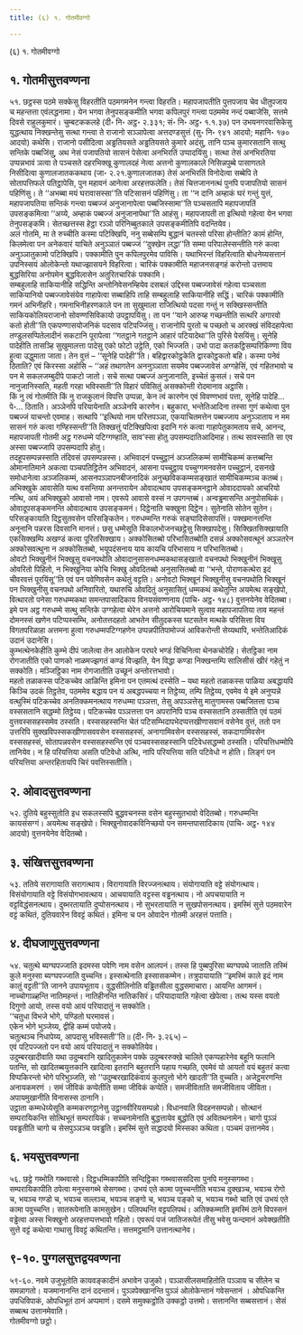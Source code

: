 ```yaml
---
title: (६) १. गोतमीवग्गो

---
```

(६) १. गोतमीवग्गो  


## १. गोतमीसुत्तवण्णना

५१. छट्ठस्स पठमे सक्केसु विहरतीति पठमगमनेन गन्त्वा विहरति। महापजापतीति पुत्तपजाय चेव धीतुपजाय च महन्तत्ता एवंलद्धनामा। येन भगवा तेनुपसङ्कमीति भगवा कपिलपुरं गन्त्वा पठममेव नन्दं पब्बाजेसि, सत्तमे दिवसे राहुलकुमारं। चुम्बटककलहे (दी॰ नि॰ अट्ठ॰ २.३३१; सं॰ नि॰ अट्ठ॰ १.१.३७) पन उभयनगरवासिकेसु युद्धत्थाय निक्खन्तेसु सत्था गन्त्वा ते राजानो सञ्ञापेत्वा अत्तदण्डसुत्तं (सु॰ नि॰ ९४१ आदयो; महानि॰ १७० आदयो) कथेसि। राजानो पसीदित्वा अड्ढतियसते अड्ढतियसते कुमारे अदंसु, तानि पञ्च कुमारसतानि सत्थु सन्तिके पब्बजिंसु, अथ नेसं पजापतियो सासनं पेसेत्वा अनभिरतिं उप्पादयिंसु। सत्था तेसं अनभिरतिया उप्पन्नभावं ञत्वा ते पञ्चसते दहरभिक्खू कुणालदहं नेत्वा अत्तनो कुणालकाले निसिन्नपुब्बे पासाणतले निसीदित्वा कुणालजातककथाय (जा॰ २.२१.कुणालजातक) तेसं अनभिरतिं विनोदेत्वा सब्बेपि ते सोतापत्तिफले पतिट्ठापेसि, पुन महावनं आनेत्वा अरहत्तफलेति। तेसं चित्तजाननत्थं पुनपि पजापतियो सासनं पहिणिंसु। ते ‘‘अभब्बा मयं घरावासस्सा’’ति पटिसासनं पहिणिंसु। ता ‘‘न दानि अम्हाकं घरं गन्तुं युत्तं, महापजापतिया सन्तिकं गन्त्वा पब्बज्जं अनुजानापेत्वा पब्बजिस्सामा’’ति पञ्चसतापि महापजापतिं उपसङ्कमित्वा ‘‘अय्ये, अम्हाकं पब्बज्जं अनुजानापेथा’’ति आहंसु। महापजापती ता इत्थियो गहेत्वा येन भगवा तेनुपसङ्कमि। सेतच्छत्तस्स हेट्ठा रञ्ञो परिनिब्बुतकाले उपसङ्कमीतिपि वदन्तियेव।  
अलं गोतमि, मा ते रुच्चीति कस्मा पटिक्खिपि, ननु सब्बेसम्पि बुद्धानं चतस्सो परिसा होन्तीति? कामं होन्ति, किलमेत्वा पन अनेकवारं याचिते अनुञ्ञातं पब्बज्जं ‘‘दुक्खेन लद्धा’’ति सम्मा परिपालेस्सन्तीति गरुं कत्वा अनुञ्ञातुकामो पटिक्खिपि। पक्कामीति पुन कपिलपुरमेव पाविसि। यथाभिरन्तं विहरित्वाति बोधनेय्यसत्तानं उपनिस्सयं ओलोकेन्तो यथाज्झासयने विहरित्वा। चारिकं पक्कामीति महाजनसङ्गहं करोन्तो उत्तमाय बुद्धसिरिया अनोपमेन बुद्धविलासेन अतुरितचारिकं पक्कामि।  
सम्बहुलाहि साकियानीहि सद्धिन्ति अन्तोनिवेसनम्हियेव दसबलं उद्दिस्स पब्बज्जावेसं गहेत्वा पञ्चसता साकियानियो पब्बज्जावेसंयेव गाहापेत्वा सब्बाहिपि ताहि सम्बहुलाहि साकियानीहि सद्धिं। चारिकं पक्कामीति गमनं अभिनीहरि। गमनाभिनीहरणकाले पन ता सुखुमाला राजित्थियो पदसा गन्तुं न सक्खिस्सन्तीति साकियकोलियराजानो सोवण्णसिविकायो उपट्ठापयिंसु। ता पन ‘‘याने आरुय्ह गच्छन्तीति सत्थरि अगारवो कतो होती’’ति एकपण्णासयोजनिकं पदसाव पटिपज्जिंसु। राजानोपि पुरतो च पच्छतो च आरक्खं संविदहापेत्वा तण्डुलसप्पितेलादीनं सकटानि पूरापेत्वा ‘‘गतट्ठाने गतट्ठाने आहारं पटियादेथा’’ति पुरिसे पेसयिंसु। सूनेहि पादेहीति तासञ्हि सुखुमालत्ता पादेसु एको फोटो उट्ठेति, एको भिज्जति। उभो पादा कतकट्ठिसम्परिकिण्णा विय हुत्वा उद्धुमाता जाता। तेन वुत्तं – ‘‘सूनेहि पादेही’’ति। बहिद्वारकोट्ठकेति द्वारकोट्ठकतो बहि। कस्मा पनेवं ठिताति? एवं किरस्सा अहोसि – ‘‘अहं तथागतेन अननुञ्ञाता सयमेव पब्बज्जावेसं अग्गहेसिं, एवं गहितभावो च पन मे सकलजम्बुदीपे पाकटो जातो। सचे सत्था पब्बज्जं अनुजानाति, इच्चेतं कुसलं। सचे पन नानुजानिस्सति, महती गरहा भविस्सती’’ति विहारं पविसितुं असक्कोन्ती रोदमानाव अट्ठासि।  
किं नु त्वं गोतमीति किं नु राजकुलानं विपत्ति उप्पन्ना, केन त्वं कारणेन एवं विवण्णभावं पत्ता, सूनेहि पादेहि…पे॰… ठिताति। अञ्ञेनपि परियायेनाति अञ्ञेनपि कारणेन। बहुकारा, भन्तेतिआदिना तस्सा गुणं कथेत्वा पुन पब्बज्जं याचन्तो एवमाह। सत्थापि ‘‘इत्थियो नाम परित्तपञ्ञा, एकयाचितमत्तेन पब्बज्जाय अनुञ्ञाताय न मम सासनं गरुं कत्वा गण्हिस्सन्ती’’ति तिक्खत्तुं पटिक्खिपित्वा इदानि गरुं कत्वा गाहापेतुकामताय सचे, आनन्द, महापजापती गोतमी अट्ठ गरुधम्मे पटिग्गण्हाति, साव’स्सा होतु उपसम्पदातिआदिमाह। तत्थ सावस्साति सा एव अस्सा पब्बज्जापि उपसम्पदापि होतु।  
तदहूपसम्पन्नस्साति तंदिवसं उपसम्पन्नस्स। अभिवादनं पच्चुट्ठानं अञ्जलिकम्मं सामीचिकम्मं कत्तब्बन्ति ओमानातिमाने अकत्वा पञ्चपतिट्ठितेन अभिवादनं, आसना पच्चुट्ठाय पच्चुग्गमनवसेन पच्चुट्ठानं, दसनखे समोधानेत्वा अञ्जलिकम्मं, आसनपञ्ञापनबीजनादिकं अनुच्छविककम्मसङ्खातं सामीचिकम्मञ्च कतब्बं। अभिक्खुके आवासेति यत्थ वसन्तिया अनन्तरायेन ओवादत्थाय उपसङ्कमनट्ठाने ओवाददायको आचरियो नत्थि, अयं अभिक्खुको आवासो नाम। एवरूपे आवासे वस्सं न उपगन्तब्बं। अन्वड्ढमासन्ति अनुपोसथिकं। ओवादूपसङ्कमनन्ति ओवादत्थाय उपसङ्कमनं। दिट्ठेनाति चक्खुना दिट्ठेन। सुतेनाति सोतेन सुतेन। परिसङ्कायाति दिट्ठसुतवसेन परिसङ्कितेन। गरुधम्मन्ति गरुकं सङ्घादिसेसापत्तिं। पक्खमानत्तन्ति अनूनानि पन्नरस दिवसानि मानत्तं। छसु धम्मेसूति विकालभोजनच्छट्ठेसु सिक्खापदेसु। सिक्खितसिक्खायाति एकसिक्खम्पि अखण्डं कत्वा पूरितसिक्खाय। अक्कोसितब्बो परिभासितब्बोति दसन्नं अक्कोसवत्थूनं अञ्ञतरेन अक्कोसवत्थुना न अक्कोसितब्बो, भयूपदंसनाय याय कायचि परिभासाय न परिभासितब्बो।  
ओवटो भिक्खुनीनं भिक्खूसु वचनपथोति ओवादानुसासनधम्मकथासङ्खातो वचनपथो भिक्खुनीनं भिक्खूसु ओवरितो पिहितो, न भिक्खुनिया कोचि भिक्खु ओवदितब्बो अनुसासितब्बो वा ‘‘भन्ते, पोराणकत्थेरा इदं चीवरवत्तं पूरयिंसू’’ति एवं पन पवेणिवसेन कथेतुं वट्टति। अनोवटो भिक्खूनं भिक्खुनीसु वचनपथोति भिक्खूनं पन भिक्खुनीसु वचनपथो अनिवारितो, यथारुचि ओवदितुं अनुसासितुं धम्मकथं कथेतुन्ति अयमेत्थ सङ्खेपो, वित्थारतो पनेसा गरुधम्मकथा समन्तपासादिकाय विनयसंवण्णनाय (पाचि॰ अट्ठ॰ १४८) वुत्तनयेनेव वेदितब्बा।  
इमे पन अट्ठ गरुधम्मे सत्थु सन्तिके उग्गहेत्वा थेरेन अत्तनो आरोचियमाने सुत्वाव महापजापतिया ताव महन्तं दोमनस्सं खणेन पटिप्पस्सम्भि, अनोतत्तदहतो आभतेन सीतुदकस्स घटसतेन मत्थके परिसित्ता विय विगतपरिळाहा अत्तमना हुत्वा गरुधम्मपटिग्गहणेन उप्पन्नपीतिपामोज्जं आविकरोन्ती सेय्यथापि, भन्तेतिआदिकं उदानं उदानेसि।  
कुम्भत्थेनकेहीति कुम्भे दीपं जालेत्वा तेन आलोकेन परघरे भण्डं विचिनित्वा थेनकचोरेहि। सेतट्ठिका नाम रोगजातीति एको पाणको नाळमज्झगतं कण्डं विज्झति, येन विद्धा कण्डा निक्खन्तम्पि सालिसीसं खीरं गहेतुं न सक्कोति। मञ्जिट्ठिका नाम रोगजातीति उच्छूनं अन्तोरत्तभावो।  
महतो तळाकस्स पटिकच्चेव आळिन्ति इमिना पन एतमत्थं दस्सेति – यथा महतो तळाकस्स पाळिया अबद्धायपि किञ्चि उदकं तिट्ठतेव, पठममेव बद्धाय पन यं अबद्धपच्चया न तिट्ठेय्य, तम्पि तिट्ठेय्य, एवमेव ये इमे अनुप्पन्ने वत्थुस्मिं पटिकच्चेव अनतिक्कमनत्थाय गरुधम्मा पञ्ञत्ता, तेसु अपञ्ञत्तेसु मातुगामस्स पब्बजितत्ता पञ्च वस्ससतानि सद्धम्मो तिट्ठेय्य। पटिकच्चेव पञ्ञत्तत्ता पन अपरानिपि पञ्च वस्ससतानि ठस्सतीति एवं पठमं वुत्तवस्ससहस्समेव ठस्सति। वस्ससहस्सन्ति चेतं पटिसम्भिदापभेदप्पत्तखीणासवानं वसेनेव वुत्तं, ततो पन उत्तरिपि सुक्खविपस्सकखीणासववसेन वस्ससहस्सं, अनागामिवसेन वस्ससहस्सं, सकदागामिवसेन वस्ससहस्सं, सोतापन्नवसेन वस्ससहस्सन्ति एवं पञ्चवस्ससहस्सानि पटिवेधसद्धम्मो ठस्सति। परियत्तिधम्मोपि तानियेव। न हि परियत्तिया असति पटिवेधो अत्थि, नापि परियत्तिया सति पटिवेधो न होति। लिङ्गं पन परियत्तिया अन्तरहितायपि चिरं पवत्तिस्सतीति।  


## २. ओवादसुत्तवण्णना

५२. दुतिये बहुस्सुतोति इध सकलस्सपि बुद्धवचनस्स वसेन बहुस्सुतभावो वेदितब्बो। गरुधम्मन्ति कायसंसग्गं। अयमेत्थ सङ्खेपो। भिक्खुनोवादकविनिच्छयो पन समन्तपासादिकाय (पाचि॰ अट्ठ॰ १४४ आदयो) वुत्तनयेनेव वेदितब्बो।  


## ३. संखित्तसुत्तवण्णना

५३. ततिये सरागायाति सरागत्थाय। विरागायाति विरज्जनत्थाय। संयोगायाति वट्टे संयोगत्थाय। विसंयोगायाति वट्टे विसंयोगभावत्थाय। आचयायाति वट्टस्स वड्ढनत्थाय। नो अपचयायाति न वट्टविद्धंसनत्थाय। दुब्भरतायाति दुप्पोसनत्थाय। नो सुभरतायाति न सुखपोसनत्थाय। इमस्मिं सुत्ते पठमवारेन वट्टं कथितं, दुतियवारेन विवट्टं कथितं। इमिना च पन ओवादेन गोतमी अरहत्तं पत्ताति।  


## ४. दीघजाणुसुत्तवण्णना

५४. चतुत्थे ब्यग्घपज्जाति इदमस्स पवेणि नाम वसेन आलपनं। तस्स हि पुब्बपुरिसा ब्यग्घपथे जाताति तस्मिं कुले मनुस्सा ब्यग्घपज्जाति वुच्चन्ति। इस्सत्थेनाति इस्सासकम्मेन। तत्रुपायायाति ‘‘इमस्मिं काले इदं नाम कातुं वट्टती’’ति जानने उपायभूताय। वुद्धसीलिनोति वड्ढितसीला वुद्धसमाचारा। आयन्ति आगमनं। नाच्चोगाळ्हन्ति नातिमहन्तं। नातिहीनन्ति नातिकसिरं। परियादायाति गहेत्वा खेपेत्वा। तत्थ यस्स वयतो दिगुणो आयो, तस्स वयो आयं परियादातुं न सक्कोति।  
‘‘चतुधा विभजे भोगे, पण्डितो घरमावसं।  
एकेन भोगे भुञ्जेय्य, द्वीहि कम्मं पयोजये।  
चतुत्थञ्च निधापेय्य, आपदासु भविस्सती’’ति॥ (दी॰ नि॰ ३.२६५) –  
एवं पटिपज्जतो पन वयो आयं परियादातुं न सक्कोतियेव।  
उदुम्बरखादीवाति यथा उदुम्बरानि खादितुकामेन पक्के उदुम्बररुक्खे चालिते एकप्पहारेनेव बहूनि फलानि पतन्ति, सो खादितब्बयुत्तकानि खादित्वा इतरानि बहुतरानि पहाय गच्छति, एवमेवं यो आयतो वयं बहुतरं कत्वा विप्पकिरन्तो भोगे परिभुञ्जति, सो ‘‘उदुम्बरखादिकंवायं कुलपुत्तो भोगे खादती’’ति वुच्चति। अजेट्ठमरणन्ति अनायकमरणं । समं जीविकं कप्पेतीति सम्मा जीविकं कप्पेति। समजीविताति समजीविताय जीविता। अपायमुखानीति विनासस्स ठानानि।  
उट्ठाता कम्मधेय्येसूति कम्मकरणट्ठानेसु उट्ठानवीरियसम्पन्नो। विधानवाति विदहनसम्पन्नो। सोत्थानं सम्परायिकन्ति सोत्थिभूतं सम्परायिकं। सच्चनामेनाति बुद्धत्तायेव बुद्धोति एवं अवितथनामेन। चागो पुञ्ञं पवड्ढतीति चागो च सेसपुञ्ञञ्च पवड्ढति। इमस्मिं सुत्ते सद्धादयो मिस्सका कथिता। पञ्चमं उत्तानमेव।  


## ६. भयसुत्तवण्णना

५६. छट्ठे गब्भोति गब्भवासो। दिट्ठधम्मिकापीति सन्दिट्ठिका गब्भवाससदिसा पुनपि मनुस्सगब्भा। सम्परायिकापीति ठपेत्वा मनुस्सगब्भे सेसगब्भा। उभयं एते कामा पवुच्चन्तीति भयञ्च दुक्खञ्च, भयञ्च रोगो च, भयञ्च गण्डो च, भयञ्च सल्लञ्च, भयञ्च सङ्गो च, भयञ्च पङ्को च, भयञ्च गब्भो चाति एवं उभयं एते कामा पवुच्चन्ति। सातरूपेनाति कामसुखेन। पलिपथन्ति वट्टपलिपथं। अतिक्कम्माति इमस्मिं ठाने विपस्सनं वड्ढेत्वा अस्स भिक्खुनो अरहत्तप्पत्तभावो गहितो। एवरूपं पजं जातिजरूपेतं तीसु भवेसु फन्दमानं अवेक्खतीति सुत्ते वट्टं कथेत्वा गाथासु विवट्टं कथितन्ति। सत्तमट्ठमानि उत्तानत्थानेव।  


## ९-१०. पुग्गलसुत्तद्वयवण्णना

५९-६०. नवमे उजुभूतोति कायवङ्कादीनं अभावेन उजुको। पञ्ञासीलसमाहितोति पञ्ञाय च सीलेन च समन्नागतो। यजमानानन्ति दानं ददन्तानं। पुञ्ञपेक्खानन्ति पुञ्ञं ओलोकेन्तानं गवेसन्तानं । ओपधिकन्ति उपधिविपाकं, ओपधिभूतं ठानं अप्पमाणं। दसमे समुक्कट्ठोति उक्कट्ठो उत्तमो। सत्तानन्ति सब्बसत्तानं। सेसं सब्बत्थ उत्तानमेवाति।  
गोतमीवग्गो छट्ठो।  